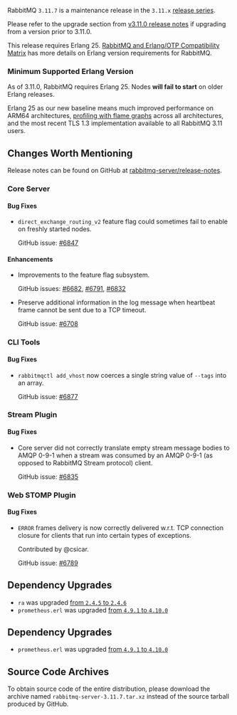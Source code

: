 RabbitMQ `3.11.7` is a maintenance release in the `3.11.x` [release series](https://www.rabbitmq.com/versions.html).

Please refer to the upgrade section from [v3.11.0 release notes](https://github.com/rabbitmq/rabbitmq-server/releases/tag/v3.11.0)
if upgrading from a version prior to 3.11.0.

This release requires Erlang 25.
[RabbitMQ and Erlang/OTP Compatibility Matrix](https://www.rabbitmq.com/which-erlang.html) has more details on
Erlang version requirements for RabbitMQ.


### Minimum Supported Erlang Version

As of 3.11.0, RabbitMQ requires Erlang 25. Nodes **will fail to start** on older Erlang releases.

Erlang 25 as our new baseline means much improved performance on ARM64 architectures, [profiling with flame graphs](https://blog.rabbitmq.com/posts/2022/05/flame-graphs/)
across all architectures, and the most recent TLS 1.3 implementation available to all RabbitMQ 3.11 users.


## Changes Worth Mentioning

Release notes can be found on GitHub at [rabbitmq-server/release-notes](https://github.com/rabbitmq/rabbitmq-server/tree/v3.10.x/release-notes).

### Core Server

#### Bug Fixes

 * `direct_exchange_routing_v2` feature flag could sometimes fail to enable on freshly started nodes.

   GitHub issue: [#6847](https://github.com/rabbitmq/rabbitmq-server/pull/6847)

#### Enhancements

 * Improvements to the feature flag subsystem.

   GitHub issues: [#6682](https://github.com/rabbitmq/rabbitmq-server/pull/6682), [#6791](https://github.com/rabbitmq/rabbitmq-server/pull/6791), [#6832](https://github.com/rabbitmq/rabbitmq-server/pull/6832)

 * Preserve additional information in the log message when heartbeat frame cannot
   be sent due to a TCP timeout.

   GitHub issue: [#6708](https://github.com/rabbitmq/rabbitmq-server/pull/6708)


### CLI Tools

#### Bug Fixes

 * `rabbitmqctl add_vhost` now coerces a single string value of `--tags` into an array.

   GitHub issue: [#6877](https://github.com/rabbitmq/rabbitmq-server/pull/6877)


### Stream Plugin

#### Bug Fixes

 * Core server did not correctly translate empty stream message bodies to AMQP 0-9-1 when a stream was
   consumed by an AMQP 0-9-1 (as opposed to RabbitMQ Stream protocol) client.

   GitHub issue: [#6835](https://github.com/rabbitmq/rabbitmq-server/pull/6835)


### Web STOMP Plugin

#### Bug Fixes

 * `ERROR` frames delivery is now correctly delivered w.r.t. TCP connection closure for clients that run into
   certain types of exceptions.

   Contributed by @csicar.

   GitHub issue: [#6789](https://github.com/rabbitmq/rabbitmq-server/pull/6789)

## Dependency Upgrades

 * `ra` was upgraded [from `2.4.5` to `2.4.6`](https://github.com/rabbitmq/ra/releases)
 * `prometheus.erl` was upgraded [from `4.9.1` to `4.10.0`](https://github.com/deadtrickster/prometheus.erl/tags)


## Dependency Upgrades

 * `prometheus.erl` was upgraded [from `4.9.1` to `4.10.0`](https://github.com/deadtrickster/prometheus.erl/tags)


## Source Code Archives

To obtain source code of the entire distribution, please download the archive named `rabbitmq-server-3.11.7.tar.xz`
instead of the source tarball produced by GitHub.
